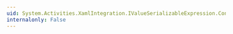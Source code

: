 ```yaml
---
uid: System.Activities.XamlIntegration.IValueSerializableExpression.ConvertToString(System.Windows.Markup.IValueSerializerContext)
internalonly: False
---
```

